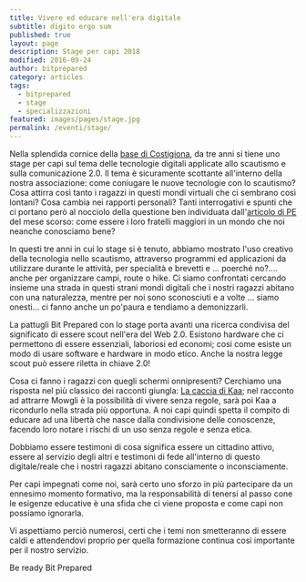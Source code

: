 ```yaml
---
title: Vivere ed educare nell'era digitale
subtitle: digito ergo sum
published: true
layout: page
description: Stage per capi 2018
modified: 2016-09-24
author: bitprepared
category: articles
tags:
  - bitprepared
  - stage
  - specializzazioni
featured: images/pages/stage.jpg
permalink: /eventi/stage/
---
```

Nella splendida cornice della [base di Costigiona](costigiola.it), da tre anni si tiene uno stage per capi sul tema delle tecnologie digitali applicate allo scautismo e sulla comunicazione 2.0. Il tema è sicuramente scottante all'interno della nostra associazione: come coniugare le nuove tecnologie con lo scautismo? Cosa attirra così tanto i ragazzi in questi mondi virtuali che ci sembrano così lontani? Cosa cambia nei rapporti personali? Tanti interrogativi e spunti che ci portano però al nocciolo della questione ben individuata dall'[articolo di PE](http://pe.agesci.it/digitale-uno-strumento-un-ambiente/) del mese scorso: come essere i loro fratelli maggiori in un mondo che noi neanche conosciamo bene?

In questi tre anni in cui lo stage si è tenuto, abbiamo mostrato l'uso creativo della tecnologia nello scautismo, attraverso programmi ed applicazioni da utilizzare durante le attività, per specialità e brevetti e ... poerché no?.... anche per organizzare campi, route o hike. Ci siamo confrontati cercando insieme una strada in questi strani mondi digitali che i nostri ragazzi abitano con una naturalezza, mentre per noi sono sconosciuti e a volte ... siamo onesti... ci fanno anche un po'paura e tendiamo a demonizzarli.

La pattugli Bit Prepared con lo stage porta avanti una ricerca condivisa del significato di essere scout nell'era del Web 2.0. Esistono hardware che ci permettono di essere essenziali, laboriosi ed economi; cosi come esiste un modo di usare software e hardware in modo etico. Anche la nostra legge scout può essere riletta in chiave 2.0! 

Cosa ci fanno i ragazzi con quegli schermi onnipresenti? Cerchiamo una risposta nel più classico dei racconti giungla: [La caccia di Kaa](https://100giungla.wordpress.com/tag/la-caccia-di-kaa/); nel racconto ad attrarre Mowgli è la possibilità di vivere senza regole, sarà poi Kaa a ricondurlo nella strada più opportuna. A noi capi quindi spetta il compito di educare ad una libertà che nasce dalla condivisione delle conoscenze, facendo loro notare i rischi di un uso senza regole e senza etica.

Dobbiamo essere testimoni di cosa significa essere un cittadino attivo, essere al servizio degli altri e testimoni di fede all'interno di questo digitale/reale che i nostri ragazzi abitano consciamente o inconsciamente. 

Per capi impegnati come noi, sarà certo uno sforzo in più partecipare da un ennesimo momento formativo, ma la responsabilità di tenersi al passo cone le esigenze educative è una sfida che ci viene proposta e come capi non possiamo ignorarla.

Vi aspettiamo perciò numerosi, certi che i temi non smetteranno di essere caldi e attendendovi proprio per quella formazione continua così importante per il nostro servizio.

Be ready Bit Prepared
